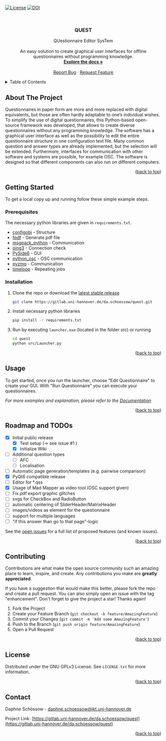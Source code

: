 <div id="top"></div>
<!--
*** Thanks for checking out the Best-README-Template. If you have a suggestion
*** that would make this better, please fork the repo and create a pull request
*** or simply open an issue with the tag "enhancement".
*** Don't forget to give the project a star!
*** Thanks again! Now go create something AMAZING! :D
-->



<!-- PROJECT SHIELDS -->
<!--
*** I'm using markdown "reference style" links for readability.
*** Reference links are enclosed in brackets [ ] instead of parentheses ( ).
*** See the bottom of this document for the declaration of the reference variables
*** for contributors-url, forks-url, etc. This is an optional, concise syntax you may use.
*** https://www.markdownguide.org/basic-syntax/#reference-style-links
-->
<!---[![Contributors][contributors-shield]][contributors-url]--->
[![License][license-shield]][license-url]
[![DOI][doi-shield]][doi-url]
<!---[![Forks][forks-shield]][forks-url]--->
<!---[![Stargazers][stars-shield]][stars-url]--->
<!---[![Issues][issues-shield]][issues-url]--->
<!---![Test Coverage][coverage-shield]--->
<!---[![LinkedIn][linkedin-shield]][linkedin-url]--->



<!-- PROJECT LOGO -->
<br />
<div align="center">
<!---
  <a href="https://gitlab.uni-hannover.de/da.schoessow/quest">
    <img src="images/logo.png" alt="Logo" width="80" height="80">
  </a>
--->

<h3 align="center">QUEST</h3>

  <p align="center">
    QUestionnaire Editor SysTem <br /><br />
    An easy solution to create graphical user interfaces for offline questionnaires without programming knowledge.
    <br />
    <a href="https://gitlab.uni-hannover.de/da.schoessow/quest/-/wikis/overview"><strong>Explore the docs »</strong></a>
    <br />
    <br />
    <!---<a href="https://gitlab.uni-hannover.de/da.schoessow/quest">View Demo</a>
    ·--->
    <a href="https://gitlab.uni-hannover.de/da.schoessow/quest/-/issues">Report Bug</a>
    ·
    <a href="https://gitlab.uni-hannover.de/da.schoessow/quest/-/issues">Request Feature</a>
  </p>
</div>



<!-- TABLE OF CONTENTS -->
<details>
  <summary>Table of Contents</summary>
  <ol>
    <li>
      <a href="#about-the-project">About The Project</a>
    </li>
    <li>
      <a href="#getting-started">Getting Started</a>
      <ul>
        <li><a href="#prerequisites">Prerequisites</a></li>
        <li><a href="#installation">Installation</a></li>
      </ul>
    </li>
    <li><a href="#usage">Usage</a></li>
    <li><a href="#roadmap">Roadmap</a></li>
    <li><a href="#contributing">Contributing</a></li>
    <li><a href="#license">License</a></li>
    <li><a href="#contact">Contact</a></li>
  </ol>
</details>



<!-- ABOUT THE PROJECT -->
## About The Project

<!--[![Product Name Screen Shot][product-screenshot]](https://example.com)-->

Questionnaires in paper form are more and more replaced with digital equivalents, but those are often hardly adaptable to one’s individual wishes. To simplify the use of digital questionnaires, this Python-based open-source framework was developed, that allows to create diverse questionnaires without any programming knowledge. The software has a graphical user interface as well as the possibility to edit the entire questionnaire structure in one configuration text file. 
Many common question and answer types are already implemented, but the selection will be extended. 
Furthermore, interfaces for communication with other software and systems are possible, for example OSC. 
The software is designed so that different components can also run on different computers.

<p align="right">(<a href="#top">back to top</a>)</p>


<!-- GETTING STARTED -->
## Getting Started

To get a local copy up and running follow these simple example steps.

### Prerequisites

The necessary python libraries are given in ```requirements.txt```.

* [configobj](https://github.com/DiffSK/configobj) - Structure
* [fpdf](https://pyfpdf.readthedocs.io/en/latest/) - Generate pdf file
* [msgpack_python](https://pypi.org/project/msgpack/) - Communication
* [ping3](https://github.com/kyan001/ping3) - Connection check
* [PySide6](https://pypi.org/project/PySide6/) - GUI
* [python_osc](https://github.com/attwad/python-osc) - OSC communication
* [pyzmq](https://docs.pupil-labs.com/developer/core/network-api/#pupil-remote) - Communication
* [timeloop](https://github.com/sankalpjonn/timeloop) - Repeating jobs

### Installation

1. Clone the repo or download the [latest stable release](https://gitlab.uni-hannover.de/da.schoessow/quest/-/releases#v1.1.0)
   ```sh
   git clone https://gitlab.uni-hannover.de/da.schoessow/quest.git
   ```
2. Install necessary python libraries
   ```sh
   pip install -r requirements.txt
   ```
3. Run by executing ```launcher.exe``` (located in the folder src) or running
   ```sh
   cd quest
   python src/Launcher.py
   ```

<p align="right">(<a href="#top">back to top</a>)</p>



<!-- USAGE EXAMPLES -->
## Usage
To get started, once you run the launcher, choose "Edit Questionnaire" to create your GUI.
With "Run Questionnaire" you can execute your questionnaires.

_For more examples and explanation, please refer to the [Documentation](https://gitlab.uni-hannover.de/da.schoessow/quest/-/wikis/overview)_

<p align="right">(<a href="#top">back to top</a>)</p>



<!-- ROADMAP -->
## Roadmap and TODOs

- [x] Initial public release
  - [x] Test setup (-> see issue #1 )
  - [x] Initialize Wiki
- [ ] Additional question types
  - [ ] AFC
  - [ ] Localisation
- [ ] Automatic page generation/templates (e.g. pairwise comparison)
- [x] PyQt6 compatible release
- [ ] Editor for *.qss
- [x] Usage of Mad Mapper as video tool (OSC support given)
- [ ] Fix pdf export graphic glitches
- [ ] svgs for CheckBox and RadioButton
- [ ] automatic centering of SliderHeader/MatrixHeader
- [ ] images/videos as element for the questionnaire
- [ ] support for multiple languages
- [ ] "if this answer than go to that page"-logic

See the [open issues](https://gitlab.uni-hannover.de/da.schoessow/quest/-/issues) for a full list of proposed features (and known issues).

<p align="right">(<a href="#top">back to top</a>)</p>



<!-- CONTRIBUTING -->
## Contributing

Contributions are what make the open source community such an amazing place to learn, inspire, and create. Any contributions you make are **greatly appreciated**.

If you have a suggestion that would make this better, please fork the repo and create a pull request. You can also simply open an issue with the tag "enhancement".
Don't forget to give the project a star! Thanks again!

1. Fork the Project
2. Create your Feature Branch (`git checkout -b feature/AmazingFeature`)
3. Commit your Changes (`git commit -m 'Add some AmazingFeature'`)
4. Push to the Branch (`git push origin feature/AmazingFeature`)
5. Open a Pull Request

<p align="right">(<a href="#top">back to top</a>)</p>



<!-- LICENSE -->
## License

Distributed under the GNU GPLv3 License. See `LICENSE.txt` for more information.

<p align="right">(<a href="#top">back to top</a>)</p>



<!-- CONTACT -->
## Contact

Daphne Schössow - [daphne.schoessow@ikt.uni-hannover.de](mailto:daphne.schoessow@ikt.uni-hannover.de)

Project Link: [https://gitlab.uni-hannover.de/da.schoessow/quest](https://gitlab.uni-hannover.de/da.schoessow/quest)

<p align="right">(<a href="#top">back to top</a>)</p>



<!-- ACKNOWLEDGMENTS -->
<!---## Acknowledgments

* []()
* []()
* []()

<p align="right">(<a href="#top">back to top</a>)</p>

--->

<!-- MARKDOWN LINKS & IMAGES -->
<!-- https://www.markdownguide.org/basic-syntax/#reference-style-links -->
<!--- [contributors-shield]: https://img.shields.io/github/contributors/da.schoessow/quest.svg?style=for-the-badge
[contributors-url]: https://gitlab.uni-hannover.de/da.schoessow/quest/graphs/contributors --->
[forks-shield]: https://img.shields.io/badge/dynamic/json?color=white&label=Forks&query=$.forks_count&url=https://gitlab.uni-hannover.de/api/v4/projects/1829
<!---https://img.shields.io/github/forks/da.schoessow/quest.svg?style=for-the-badge--->
[forks-url]: https://gitlab.uni-hannover.de/da.schoessow/quest/-/forks
[stars-shield]: https://img.shields.io/badge/dynamic/json?color=white&label=Stars&query=$.star_count&url=https://gitlab.uni-hannover.de/api/v4/projects/1829
<!---https://img.shields.io/github/stars/da.schoessow/quest.svg?style=for-the-badge--->
[stars-url]: https://gitlab.uni-hannover.de/da.schoessow/quest/-/starrers
[issues-shield]:  https://img.shields.io/badge/dynamic/json?color=white&label=Issues&query=$.open_issues_count&url=https://gitlab.uni-hannover.de/api/v4/projects/1829
<!---https://img.shields.io/github/issues/da.schoessow/quest.svg?style=for-the-badge--->
[issues-url]: https://gitlab.uni-hannover.de/da.schoessow/quest/-/issues
[license-shield]: https://img.shields.io/badge/License-GNU%20GPLv3-white
<!---https://img.shields.io/github/license/da.schoessow/quest.svg?style=for-the-badge--->
[license-url]: https://gitlab.uni-hannover.de/da.schoessow/quest/-/blob/main/LICENSE
<!---[linkedin-shield]: https://img.shields.io/badge/-LinkedIn-black.svg?style=for-the-badge&logo=linkedin&colorB=555
[linkedin-url]: https://linkedin.com/in/linkedin_username --->
[product-screenshot]: images/screenshot.png
[coverage-shield]: https://gitlab.uni-hannover.de/da.schoessow/quest/badges/main/coverage.svg
<!---https://img.shields.io/github/coverage/da.schoessow/quest/main.svg?style=for-the-badge--->
[doi-shield]: https://zenodo.org/badge/DOI/10.5281/zenodo.13740603.svg 
[doi-url]: https://doi.org/10.5281/zenodo.13740603
